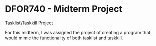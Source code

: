 # DFOR740 - Midterm Project

Tasklist\Taskkill Project

For this midterm, I was assigned the project of creating a program that would mimic the functionality of both tasklist and taskkill.
